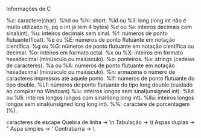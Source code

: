 Informações de C

%c: caractere(char).
%hd ou %hi: short.
%ld ou %li: long.(long int não é muito utilizado hj, pq o int já tem 4 bytes)
%d ou %i: inteiros decimais com sinal(int).
%u: inteiros decimais sem sinal.
%f: números de ponto flutuante(float).
%e ou %E: números de ponto flutuante em notação científica.
%g ou %G: números de ponto flutuante em notação científica ou decimal.
%o: inteiros em formato octal.
%x ou %X: inteiros em formato hexadecimal (minúsculo ou maiúsculo).
%p: ponteiros.
%s: strings (cadeias de caracteres).
%a ou %A: números de ponto flutuante em notação hexadecimal (minúsculo ou maiúsculo).
%n: armazena o número de caracteres impressos até aquele ponto.
%lf: números de ponto flutuante do tipo double.
%Lf: números de ponto flutuante do tipo long double.(cuidado ao compilar no Windows)
%lu: inteiros longos sem sinal(unsigned int).
%lld ou %lli: inteiros longos longos com sinal(long long int).
%llu: inteiros longos longos sem sinal(unsigned long long int).
%%: caractere de porcentagem (%).

caracteres de escape
Quebra de linha -> \n
Tabulação       -> \t
Aspas duplas    -> \"
Aspa simples	-> \'
Contrabarra     -> \\
